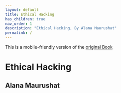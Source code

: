 ```yaml
---
layout: default
title: Ethical Hacking 
has_children: true
nav_order: 1
description: "Ethical Hacking, By Alana Maurushat"
permalink: /
---
```


This is a mobile-friendly version of the [original Book](https://ruor.uottawa.ca/bitstream/10393/39080/1/9780776627922_WEB.pdf)

# Ethical Hacking 

## Alana Maurushat 
